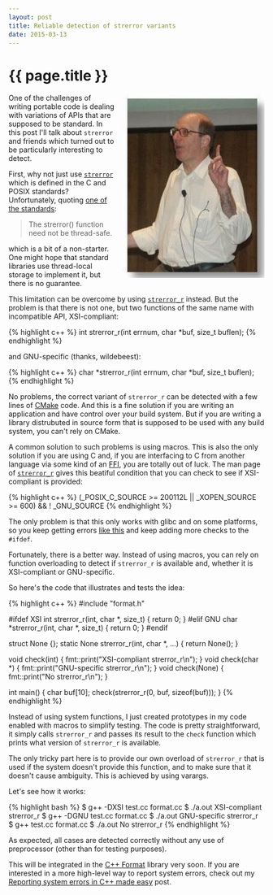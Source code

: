 ```yaml
---
layout: post
title: Reliable detection of strerror variants
date: 2015-03-13
---
```


{{ page.title }}
================

<div class="separator" style="clear:right; float:right; margin-left:1em; margin-bottom:1em">
  <img border="0" src="/img/tanenbaum.jpg" width="280"
       title="The nice thing about standards is that you have so many to choose from.">
</div>

One of the challenges of writing portable code is dealing with variations of
APIs that are supposed to be standard. In this post I'll talk about `strerror` and
friends which turned out to be particularly interesting to detect.

First, why not just use [`strerror`](http://pubs.opengroup.org/onlinepubs/9699919799/functions/strerror.html)
which is defined in the C and POSIX standards?
Unfortunately, quoting
[one of the standards](http://pubs.opengroup.org/onlinepubs/9699919799/functions/strerror.html):

> The strerror() function need not be thread-safe.

which is a bit of a non-starter. One might hope that standard libraries use thread-local
storage to implement it, but there is no guarantee.

This limitation can be overcome by using
[`strerror_r`](http://pubs.opengroup.org/onlinepubs/9699919799/functions/strerror.html)
instead. But the problem is that there is not one, but two functions of the same name
with incompatible API, XSI-compliant:

{% highlight c++ %}
int strerror_r(int errnum, char *buf, size_t buflen);
{% endhighlight %}

and GNU-specific (thanks, wildebeest):
            
{% highlight c++ %}
char *strerror_r(int errnum, char *buf, size_t buflen);
{% endhighlight %}

No problems, the correct variant of `strerror_r` can be detected with a few lines
of [CMake](http://www.cmake.org/) code. And this is a fine solution if you are
writing an application and have control over your build system. But if you are
writing a library distrubuted in source form that is supposed to be used with any
build system, you can't rely on CMake.

A common solution to such problems is using macros. This is also the only solution
if you are using C and, if you are interfacing to C from another language via some
kind of an [FFI](https://en.wikipedia.org/wiki/Foreign_function_interface), you are
totally out of luck.
The man page of [`strerror_r`](http://linux.die.net/man/3/strerror_r) gives
this beatiful condition
that you can check to see if XSI-compliant is provided:

{% highlight c++ %}
(_POSIX_C_SOURCE >= 200112L || _XOPEN_SOURCE >= 600) && ! _GNU_SOURCE
{% endhighlight %}

The only problem is that this only works with glibc and on some platforms, so
you keep getting errors [like this](https://github.com/cppformat/cppformat/issues/93)
and keep adding more checks to the `#ifdef`.

Fortunately, there is a better way. Instead of using macros, you can rely
on function overloading to detect if `strerror_r` is available and,
whether it is XSI-compliant or GNU-specific.

So here's the code that illustrates and tests the idea:

{% highlight c++ %}
#include "format.h"

#ifdef XSI
int strerror_r(int, char *, size_t) { return 0; }
#elif GNU
char *strerror_r(int, char *, size_t) { return 0; }
#endif

struct None {};
static None strerror_r(int, char *, ...) { return None(); }

void check(int) { fmt::print("XSI-compliant strerror_r\n"); }
void check(char *) { fmt::print("GNU-specific strerror_r\n"); }
void check(None) { fmt::print("No strerror_r\n"); }

int main() {
  char buf[10];
  check(strerror_r(0, buf, sizeof(buf)));
}
{% endhighlight %}

Instead of using system functions, I just created prototypes in my code enabled with macros
to simplify testing. The code is pretty straightforward, it simply calls `strerror_r` and
passes its result to the `check` function which prints what version of `strerror_r` is
available.

The only tricky part here is to provide our own overload of `strerror_r`
that is used if the system doesn't provide this function, and to make sure
that it doesn't cause ambiguity. This is achieved by using varargs.

Let's see how it works:

{% highlight bash %}
$ g++ -DXSI test.cc format.cc
$ ./a.out 
XSI-compliant strerror_r
$ g++ -DGNU test.cc format.cc
$ ./a.out 
GNU-specific strerror_r
$ g++ test.cc format.cc
$ ./a.out 
No strerror_r
{% endhighlight %}

As expected, all cases are detected correctly without any use of preprocessor
(other than for testing purposes).

This will be integrated in the [C++ Format](https://github.com/cppformat/cppformat)
library very soon. If you are interested in a more high-level way to report
system errors, check out my
[Reporting system errors in C++ made easy](http://zverovich.net/2014/04/30/reporting-system-errors-made-easy.html)
post.
